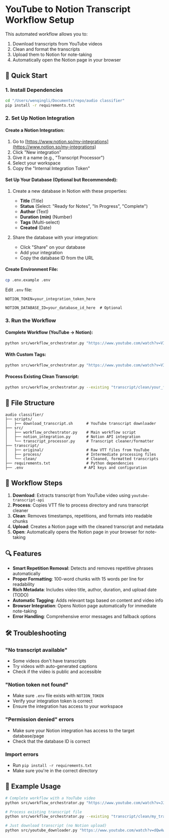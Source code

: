 # YouTube to Notion Transcript Workflow Setup

This automated workflow allows you to:

1. Download transcripts from YouTube videos
2. Clean and format the transcripts
3. Upload them to Notion for note-taking
4. Automatically open the Notion page in your browser

## 🚀 Quick Start

### 1. Install Dependencies

```bash
cd "/Users/wenqingli/Documents/repo/audio classifier"
pip install -r requirements.txt
```

### 2. Set Up Notion Integration

#### Create a Notion Integration:

1. Go to [https://www.notion.so/my-integrations](https://www.notion.so/my-integrations)
2. Click "New integration"
3. Give it a name (e.g., "Transcript Processor")
4. Select your workspace
5. Copy the "Internal Integration Token"

#### Set Up Your Database (Optional but Recommended):

1. Create a new database in Notion with these properties:

   - **Title** (Title)
   - **Status** (Select: "Ready for Notes", "In Progress", "Complete")
   - **Author** (Text)
   - **Duration (min)** (Number)
   - **Tags** (Multi-select)
   - **Created** (Date)

2. Share the database with your integration:
   - Click "Share" on your database
   - Add your integration
   - Copy the database ID from the URL

#### Create Environment File:

```bash
cp .env.example .env
```

Edit `.env` file:

```
NOTION_TOKEN=your_integration_token_here

NOTION_DATABASE_ID=your_database_id_here  # Optional

```

### 3. Run the Workflow

#### Complete Workflow (YouTube → Notion):

```bash
python src/workflow_orchestrator.py "https://www.youtube.com/watch?v=VIDEO_ID"
```

#### With Custom Tags:

```bash
python src/workflow_orchestrator.py "https://www.youtube.com/watch?v=VIDEO_ID" education blockchain crypto
```

#### Process Existing Clean Transcript:

```bash
python src/workflow_orchestrator.py --existing "transcript/clean/your_file_clean.txt" notes research
```

## 📁 File Structure

```
audio classifier/
├── scripts/
│   ├── download_transcript.sh      # YouTube transcript downloader
├── src/
│   ├── workflow_orchestrator.py    # Main workflow script
│   ├── notion_integration.py       # Notion API integration
│   └── transcript_processor.py     # Transcript cleaner/formatter
├── transcript/
│   ├── original/                   # Raw VTT files from YouTube
│   ├── process/                    # Intermediate processing files
│   └── clean/                      # Cleaned, formatted transcripts
├── requirements.txt                # Python dependencies
├── .env                           # API keys and configuration
```

## 🎯 Workflow Steps

1. **Download**: Extracts transcript from YouTube video using `youtube-transcript-api`
2. **Process**: Copies VTT file to process directory and runs transcript cleaner
3. **Clean**: Removes timestamps, repetitions, and formats into readable chunks
4. **Upload**: Creates a Notion page with the cleaned transcript and metadata
5. **Open**: Automatically opens the Notion page in your browser for note-taking

## 🔍 Features

- **Smart Repetition Removal**: Detects and removes repetitive phrases automatically
- **Proper Formatting**: 100-word chunks with 15 words per line for readability
- **Rich Metadata**: Includes video title, author, duration, and upload date (TODO)
- **Automatic Tagging**: Adds relevant tags based on content and video info
- **Browser Integration**: Opens Notion page automatically for immediate note-taking
- **Error Handling**: Comprehensive error messages and fallback options

## 🛠 Troubleshooting

### "No transcript available"

- Some videos don't have transcripts
- Try videos with auto-generated captions
- Check if the video is public and accessible

### "Notion token not found"

- Make sure `.env` file exists with `NOTION_TOKEN`
- Verify your integration token is correct
- Ensure the integration has access to your workspace

### "Permission denied" errors

- Make sure your Notion integration has access to the target database/page
- Check that the database ID is correct

### Import errors

- Run `pip install -r requirements.txt`
- Make sure you're in the correct directory

## 📝 Example Usage

```bash
# Complete workflow with a YouTube video
python src/workflow_orchestrator.py "https://www.youtube.com/watch?v=JJqjTxaVSGw&ab_channel=WhenShiftHappens"

# Process existing transcript file
python src/workflow_orchestrator.py --existing "transcript/clean/my_transcript_clean.txt" research notes

# Just download transcript (no Notion upload)
python src/youtube_downloader.py "https://www.youtube.com/watch?v=dQw4w9WgXcQ"
```
